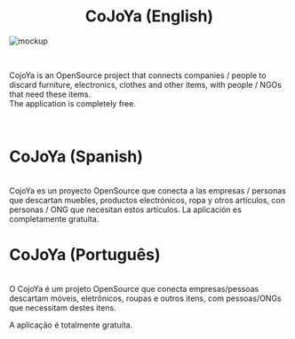# <center> CoJoYa (English)</center> 


![mockup](https://github.com/CojoYa/start-cojoya/blob/master/mockup%20cojoya.jpg)

<br>


<span>CojoYa </span> is an OpenSource project that connects companies / people to discard furniture, electronics, clothes and other items, with people / NGOs that need these items.
<br>
The application is completely free.
<br>


<br>
<h1 style="text-alight:center"> CoJoYa (Spanish) </h1>
<br>
<span>CojoYa</span> es un proyecto OpenSource que conecta a las empresas / personas que descartan muebles, productos electrónicos, ropa y otros artículos, con personas / ONG que necesitan estos artículos.  La aplicación es completamente gratuita.

<br>
<h1 style="text-alight:center"> CoJoYa (Português)</h1>
<br>
O <span>CojoYa</span> é um projeto OpenSource que conecta empresas/pessoas descartam móveis, eletrônicos, roupas e outros itens, com pessoas/ONGs que necessitam destes itens.

A aplicação é totalmente gratuita.
